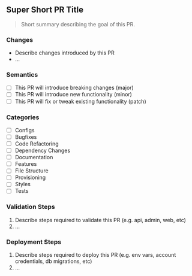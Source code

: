 ## Super Short PR Title

> Short summary describing the goal of this PR.

### Changes

- Describe changes introduced by this PR
- ...

### Semantics

- [ ] This PR will introduce breaking changes (major)
- [ ] This PR will introduce new functionality (minor)
- [ ] This PR will fix or tweak existing functionality (patch)

### Categories

- [ ] Configs
- [ ] Bugfixes
- [ ] Code Refactoring
- [ ] Dependency Changes
- [ ] Documentation
- [ ] Features
- [ ] File Structure
- [ ] Provisioning
- [ ] Styles
- [ ] Tests

### Validation Steps

1. Describe steps required to validate this PR (e.g. api, admin, web, etc)
1. ...

### Deployment Steps

1. Describe steps required to deploy this PR (e.g. env vars, account credentials, db migrations, etc)
1. ...


